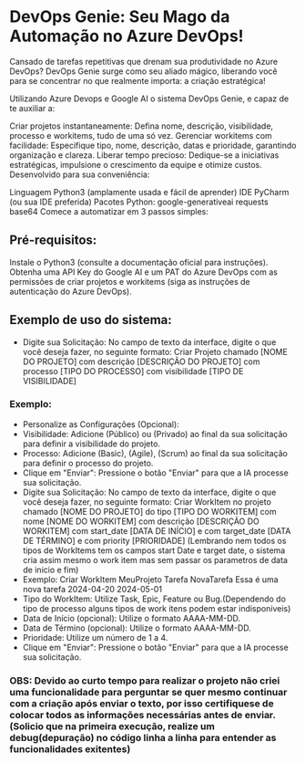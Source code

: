 # DevOps Genie: Seu Mago da Automação no Azure DevOps!

Cansado de tarefas repetitivas que drenam sua produtividade no Azure DevOps? DevOps Genie surge como seu aliado mágico, liberando você para se concentrar no que realmente importa: a criação estratégica!

Utilizando Azure Devops e Google AI o sistema DevOps Genie, e capaz de te auxiliar a:

Criar projetos instantaneamente: Defina nome, descrição, visibilidade, processo e workitems, tudo de uma só vez.
Gerenciar workitems com facilidade: Especifique tipo, nome, descrição, datas e prioridade, garantindo organização e clareza.
Liberar tempo precioso: Dedique-se a iniciativas estratégicas, impulsione o crescimento da equipe e otimize custos.
Desenvolvido para sua conveniência:

Linguagem Python3 (amplamente usada e fácil de aprender)
IDE PyCharm (ou sua IDE preferida)
Pacotes Python:
google-generativeai
requests
base64
Comece a automatizar em 3 passos simples:

## Pré-requisitos:

Instale o Python3 (consulte a documentação oficial para instruções).
Obtenha uma API Key do Google AI e um PAT do Azure DevOps com as permissões de criar projetos e workitems (siga as instruções de autenticação do Azure DevOps).

## Exemplo de uso do sistema: 
* Digite sua Solicitação: No campo de texto da interface, digite o que você deseja fazer, no seguinte formato:
Criar Projeto chamado [NOME DO PROJETO] com descrição [DESCRIÇÃO DO PROJETO] com processo [TIPO DO PROCESSO] com visibilidade [TIPO DE VISIBILIDADE]
### Exemplo: 
* Personalize as Configurações (Opcional):
* Visibilidade: Adicione (Público) ou (Privado) ao final da sua solicitação para definir a visibilidade do projeto.
* Processo: Adicione (Basic), (Agile), (Scrum) ao final da sua solicitação para definir o processo do projeto.
* Clique em "Enviar": Pressione o botão "Enviar" para que a IA processe sua solicitação.
* Digite sua Solicitação: No campo de texto da interface, digite o que você deseja fazer, no seguinte formato:
Criar WorkItem no projeto chamado [NOME DO PROJETO] do tipo [TIPO DO WORKITEM] com nome [NOME DO WORKITEM] com descrição [DESCRIÇÃO DO WORKITEM] com start_date [DATA DE INÍCIO] e com target_date [DATA DE TÉRMINO] e com priority [PRIORIDADE]
(Lembrando nem todos os tipos de WorkItems tem os campos start Date e target date, o sistema cria assim mesmo o work item mas sem passar os parametros de data de inicio e fim)
* Exemplo: Criar WorkItem MeuProjeto Tarefa NovaTarefa Essa é uma nova tarefa 2024-04-20 2024-05-01 
* Tipo do WorkItem: Utilize Task, Epic, Feature ou Bug.(Dependendo do tipo de processo alguns tipos de work itens podem estar indisponiveis)
* Data de Início (opcional): Utilize o formato AAAA-MM-DD.
* Data de Término (opcional): Utilize o formato AAAA-MM-DD.
* Prioridade: Utilize um número de 1 a 4.
* Clique em "Enviar": Pressione o botão "Enviar" para que a IA processe sua solicitação.

### OBS: Devido ao curto tempo para realizar o projeto não criei uma funcionalidade para perguntar se quer mesmo continuar com a criação após enviar o texto, por isso certifiquese de colocar todos as informações necessárias antes de enviar.(Solicio que na primeira execução, realize um debug(depuração) no código linha a linha para entender as funcionalidades exitentes)
